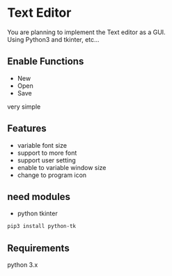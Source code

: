 # Text Editor
You are planning to implement the Text editor as a GUI.  
Using Python3 and tkinter, etc...

## Enable Functions  
* New
* Open
* Save

very simple  

## Features
* variable font size
* support to more font
* support user setting
* enable to variable window size
* change to program icon

## need modules
* python tkinter
```bash 
pip3 install python-tk
```

## Requirements
python 3.x

